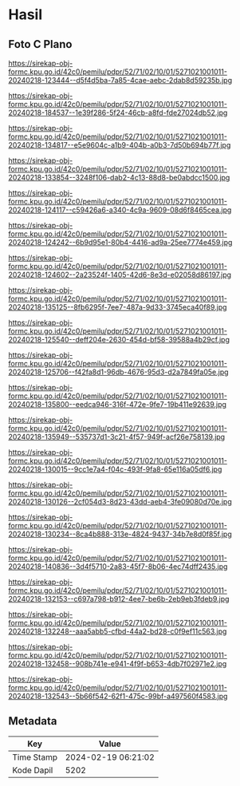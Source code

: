 # Hasil

## Foto C Plano

https://sirekap-obj-formc.kpu.go.id/42c0/pemilu/pdpr/52/71/02/10/01/5271021001011-20240218-123444--d5f4d5ba-7a85-4cae-aebc-2dab8d59235b.jpg

https://sirekap-obj-formc.kpu.go.id/42c0/pemilu/pdpr/52/71/02/10/01/5271021001011-20240218-184537--1e39f286-5f24-46cb-a8fd-fde27024db52.jpg

https://sirekap-obj-formc.kpu.go.id/42c0/pemilu/pdpr/52/71/02/10/01/5271021001011-20240218-134817--e5e9604c-a1b9-404b-a0b3-7d50b694b77f.jpg

https://sirekap-obj-formc.kpu.go.id/42c0/pemilu/pdpr/52/71/02/10/01/5271021001011-20240218-133854--3248f106-dab2-4c13-88d8-be0abdcc1500.jpg

https://sirekap-obj-formc.kpu.go.id/42c0/pemilu/pdpr/52/71/02/10/01/5271021001011-20240218-124117--c59426a6-a340-4c9a-9609-08d6f8465cea.jpg

https://sirekap-obj-formc.kpu.go.id/42c0/pemilu/pdpr/52/71/02/10/01/5271021001011-20240218-124242--6b9d95e1-80b4-4416-ad9a-25ee7774e459.jpg

https://sirekap-obj-formc.kpu.go.id/42c0/pemilu/pdpr/52/71/02/10/01/5271021001011-20240218-124602--2a23524f-1405-42d6-8e3d-e02058d86197.jpg

https://sirekap-obj-formc.kpu.go.id/42c0/pemilu/pdpr/52/71/02/10/01/5271021001011-20240218-135125--8fb6295f-7ee7-487a-9d33-3745eca40f89.jpg

https://sirekap-obj-formc.kpu.go.id/42c0/pemilu/pdpr/52/71/02/10/01/5271021001011-20240218-125540--deff204e-2630-454d-bf58-39588a4b29cf.jpg

https://sirekap-obj-formc.kpu.go.id/42c0/pemilu/pdpr/52/71/02/10/01/5271021001011-20240218-125706--f42fa8d1-96db-4676-95d3-d2a7849fa05e.jpg

https://sirekap-obj-formc.kpu.go.id/42c0/pemilu/pdpr/52/71/02/10/01/5271021001011-20240218-135800--eedca946-316f-472e-9fe7-19b411e92639.jpg

https://sirekap-obj-formc.kpu.go.id/42c0/pemilu/pdpr/52/71/02/10/01/5271021001011-20240218-135949--535737d1-3c21-4f57-949f-acf26e758139.jpg

https://sirekap-obj-formc.kpu.go.id/42c0/pemilu/pdpr/52/71/02/10/01/5271021001011-20240218-130015--9cc1e7a4-f04c-493f-9fa8-65e116a05df6.jpg

https://sirekap-obj-formc.kpu.go.id/42c0/pemilu/pdpr/52/71/02/10/01/5271021001011-20240218-130126--2cf054d3-8d23-43dd-aeb4-3fe09080d70e.jpg

https://sirekap-obj-formc.kpu.go.id/42c0/pemilu/pdpr/52/71/02/10/01/5271021001011-20240218-130234--8ca4b888-313e-4824-9437-34b7e8d0f85f.jpg

https://sirekap-obj-formc.kpu.go.id/42c0/pemilu/pdpr/52/71/02/10/01/5271021001011-20240218-140836--3d4f5710-2a83-45f7-8b06-4ec74dff2435.jpg

https://sirekap-obj-formc.kpu.go.id/42c0/pemilu/pdpr/52/71/02/10/01/5271021001011-20240218-132153--c697a798-b912-4ee7-be6b-2eb9eb3fdeb9.jpg

https://sirekap-obj-formc.kpu.go.id/42c0/pemilu/pdpr/52/71/02/10/01/5271021001011-20240218-132248--aaa5abb5-cfbd-44a2-bd28-c0f9ef11c563.jpg

https://sirekap-obj-formc.kpu.go.id/42c0/pemilu/pdpr/52/71/02/10/01/5271021001011-20240218-132458--908b741e-e941-4f9f-b653-4db7f02971e2.jpg

https://sirekap-obj-formc.kpu.go.id/42c0/pemilu/pdpr/52/71/02/10/01/5271021001011-20240218-132543--5b66f542-62f1-475c-99bf-a497560f4583.jpg


## Metadata

| Key        | Value               |
| ---------- | ------------------- |
| Time Stamp | 2024-02-19 06:21:02 |
| Kode Dapil | 5202                |



